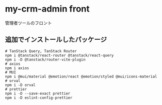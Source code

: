 # my-crm-admin front

管理者ツールのフロント

## 追加でインストールしたパッケージ

```shell
# TanStack Query, TanStack Router
npm i @tanstack/react-router @tanstack/react-query
npm i -D @tanstack/router-vite-plugin
# axios
npm i axios
# MUI
npm i @mui/material @emotion/react @emotion/styled @mui/icons-material
# orval
npm i -D orval
# prettier
npm i -D --save-exact prettier
npm i -D eslint-config-prettier
```
